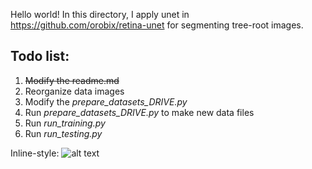 Hello world!
In this directory, I apply unet in https://github.com/orobix/retina-unet for segmenting tree-root images.

## Todo list:
1. ~~Modify the readme.md~~
2. Reorganize data images
3. Modify the *prepare_datasets_DRIVE.py*
4. Run *prepare_datasets_DRIVE.py* to make new data files
5. Run *run_training.py*
6. Run *run_testing.py*

Inline-style: 
![alt text](http://i0.kym-cdn.com/photos/images/newsfeed/000/531/557/a88.jpg "We need to go deeper")

